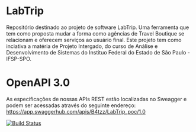# LabTrip
Repositório destinado ao projeto de software LabTrip. Uma ferramenta que tem como proposta mudar a forma como agências de Travel Boutique se relacionam e oferecem serviços ao usuário final. Este projeto tem como inciativa a matéria de Projeto Intergado, do curso de Análise e Desenvolvimento de Sistemas do Instituo Federal do Estado de São Paulo - IFSP-SPO.

# OpenAPI 3.0

As especificações de nossas APIs REST estão localizadas no Sweagger e podem ser acessadas através do seguinte endereço:
<a>https://app.swaggerhub.com/apis/B4tzz/LabTrip_poc/1.0<a/>


[![Build Status](https://secure.travis-ci.org/travis-ci/travis-ci-node.js-example.png?branch=master)](http://travis-ci.org/travis-ci/travis-ci-node.js-example)